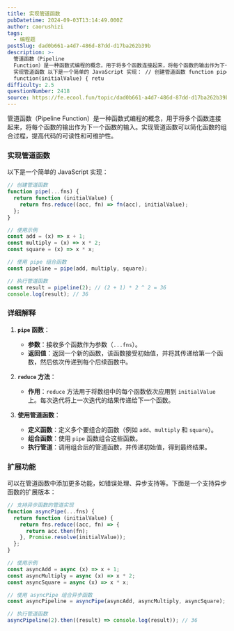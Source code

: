 ```yaml
---
title: 实现管道函数
pubDatetime: 2024-09-03T13:14:49.000Z
author: caorushizi
tags:
  - 编程题
postSlug: dad0b661-a4d7-486d-87dd-d17ba262b39b
description: >-
  管道函数（Pipeline
  Function）是一种函数式编程的概念，用于将多个函数连接起来，将每个函数的输出作为下一个函数的输入。实现管道函数可以简化函数的组合过程，提高代码的可读性和可维护性。
  实现管道函数 以下是一个简单的 JavaScript 实现： // 创建管道函数 function pipe(...fns) { return
  function(initialValue) { retu
difficulty: 2.5
questionNumber: 2418
source: https://fe.ecool.fun/topic/dad0b661-a4d7-486d-87dd-d17ba262b39b
---
```


管道函数（Pipeline Function）是一种函数式编程的概念，用于将多个函数连接起来，将每个函数的输出作为下一个函数的输入。实现管道函数可以简化函数的组合过程，提高代码的可读性和可维护性。

### 实现管道函数

以下是一个简单的 JavaScript 实现：

```javascript
// 创建管道函数
function pipe(...fns) {
  return function (initialValue) {
    return fns.reduce((acc, fn) => fn(acc), initialValue);
  };
}

// 使用示例
const add = (x) => x + 1;
const multiply = (x) => x * 2;
const square = (x) => x * x;

// 使用 pipe 组合函数
const pipeline = pipe(add, multiply, square);

// 执行管道函数
const result = pipeline(2); // (2 + 1) * 2 ^ 2 = 36
console.log(result); // 36
```

### 详细解释

1. **`pipe` 函数**：

   - **参数**：接收多个函数作为参数（`...fns`）。
   - **返回值**：返回一个新的函数，该函数接受初始值，并将其传递给第一个函数，然后依次传递到每个后续函数中。

2. **`reduce` 方法**：

   - **作用**：`reduce` 方法用于将数组中的每个函数依次应用到 `initialValue` 上。每次迭代将上一次迭代的结果传递给下一个函数。

3. **使用管道函数**：
   - **定义函数**：定义多个要组合的函数（例如 `add`、`multiply` 和 `square`）。
   - **组合函数**：使用 `pipe` 函数组合这些函数。
   - **执行管道**：调用组合后的管道函数，并传递初始值，得到最终结果。

### 扩展功能

可以在管道函数中添加更多功能，如错误处理、异步支持等。下面是一个支持异步函数的扩展版本：

```javascript
// 支持异步函数的管道实现
function asyncPipe(...fns) {
  return function (initialValue) {
    return fns.reduce((acc, fn) => {
      return acc.then(fn);
    }, Promise.resolve(initialValue));
  };
}

// 使用示例
const asyncAdd = async (x) => x + 1;
const asyncMultiply = async (x) => x * 2;
const asyncSquare = async (x) => x * x;

// 使用 asyncPipe 组合异步函数
const asyncPipeline = asyncPipe(asyncAdd, asyncMultiply, asyncSquare);

// 执行管道函数
asyncPipeline(2).then((result) => console.log(result)); // 36
```
